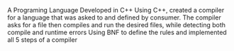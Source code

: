 A Programing Language
Developed in C++
  Using C++, created a compiler for a language that was asked to and defined by consumer.
  The compiler asks for a file then compiles and run the desired files, while detecting both compile and runtime errors
  Using BNF to define the rules and implemented all 5 steps of a compiler
